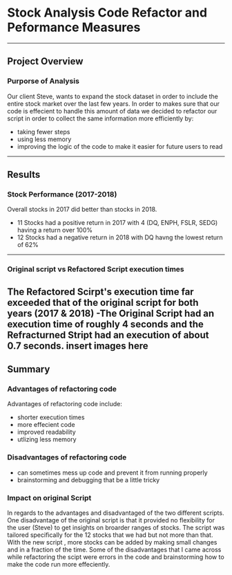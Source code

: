 # Stock Analysis Code Refactor and Peformance Measures
---
## Project Overview
### Purporse of Analysis
Our client Steve, wants to expand the stock dataset in order to include the entire stock market over the last few years. In order to makes sure that our code is effecient to handle this amount of data we decided to refactor our script in order to collect the same information more efficiently by:
- taking fewer steps 
- using less memory
- improving the logic of the code to make it easier for future users to read
---
## Results 
### Stock Performance (2017-2018)
Overall stocks in 2017 did better than stocks in 2018.
- 11 Stocks had a positive return in 2017 with 4 (DQ, ENPH, FSLR, SEDG) having a return over 100%
- 12 Stocks had a negative return in 2018 with DQ havng the lowest return of 62%
--- 
### Original script vs Refactored Script execution times  
The Refactored Scirpt's execution time far exceeded that of the original script for both years (2017 & 2018)
-The Original Script had an execution time of roughly 4 seconds and the Refracturned Stript had an execution of about 0.7 seconds. 
insert images here 
---
## Summary 
### Advantages of refactoring code
Advantages of refactoring code include:
- shorter execution times 
- more effecient code 
- improved readability 
- utlizing less memory
### Disadvantages of refactoring code 
- can sometimes mess up code and prevent it from running properly
- brainstorming and debugging that be a little tricky 
### Impact on original Script 
In regards to the advantages and disadvantaged of the two different scripts. One disadvantage of the original script is that it provided no flexibility for the user (Steve) to get insights on broarder ranges of stocks. The script was tailored specifically for the 12 stocks that we had but not more than that. With the new script , more stocks can be added by making small changes and in a fraction of the time. Some of the disadvantages that I came across while refactoring the scipt were errors in the code and brainstorming how to make the code run more effeciently. 
